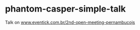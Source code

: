 phantom-casper-simple-talk
==========================

Talk on www.eventick.com.br/2nd-open-meeting-pernambucojs
